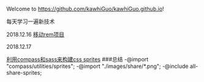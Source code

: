 Welcome to https://github.com/kawhiGuo/kawhiGuo.github.io!

每天学习一遍新技术

2018.12.16
[移动rem项目](https://kawhiguo.github.io/practice/about-rem/rem.html)

2018.12.17

[利用compass和sass来构建css sprites](https://www.jianshu.com/p/a6287dd2a1df)
###总结
-@import "compass/utilities/sprites";
-@import "./images/share/*.png";
-@include all-share-sprites;

